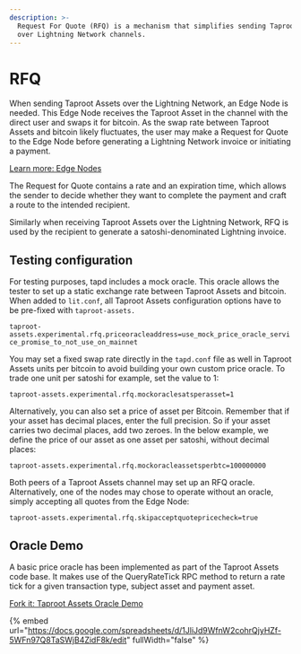```yaml
---
description: >-
  Request For Quote (RFQ) is a mechanism that simplifies sending Taproot Assets
  over Lightning Network channels.
---
```


# RFQ

When sending Taproot Assets over the Lightning Network, an Edge Node is needed. This Edge Node receives the Taproot Asset in the channel with the direct user and swaps it for bitcoin. As the swap rate between Taproot Assets and bitcoin likely fluctuates, the user may make a Request for Quote to the Edge Node before generating a Lightning Network invoice or initiating a payment.

[Learn more: Edge Nodes](../../the-lightning-network/taproot-assets/edge-nodes.md)

The Request for Quote contains a rate and an expiration time, which allows the sender to decide whether they want to complete the payment and craft a route to the intended recipient.

Similarly when receiving Taproot Assets over the Lightning Network, RFQ is used by the recipient to generate a satoshi-denominated Lightning invoice.

## Testing configuration

For testing purposes, tapd includes a mock oracle. This oracle allows the tester to set up a static exchange rate between Taproot Assets and bitcoin. When added to `lit.conf`, all Taproot Assets configuration options have to be pre-fixed with `taproot-assets.`

`taproot-assets.experimental.rfq.priceoracleaddress=use_mock_price_oracle_service_promise_to_not_use_on_mainnet`

You may set a fixed swap rate directly in the `tapd.conf` file as well in Taproot Assets units per bitcoin to avoid building your own custom price oracle. To trade one unit per satoshi for example, set the value to 1:

`taproot-assets.experimental.rfq.mockoraclesatsperasset=1`

Alternatively, you can also set a price of asset per Bitcoin. Remember that if your asset has decimal places, enter the full precision. So if your asset carries two decimal places, add two zeroes. In the below example, we define the price of our asset as one asset per satoshi, without decimal places:

`taproot-assets.experimental.rfq.mockoracleassetsperbtc=100000000`

Both peers of a Taproot Assets channel may set up an RFQ oracle. Alternatively, one of the nodes may chose to operate without an oracle, simply accepting all quotes from the Edge Node:

`taproot-assets.experimental.rfq.skipacceptquotepricecheck=true`

## Oracle Demo

A basic price oracle has been implemented as part of the Taproot Assets code base. It makes use of the QueryRateTick RPC method to return a rate tick for a given transaction type, subject asset and payment asset.

[Fork it: Taproot Assets Oracle Demo](https://github.com/lightninglabs/taproot-assets/tree/d70bccd2714a3f808e070a080c510cf396a11284/docs/examples/basic-price-oracle)



{% embed url="https://docs.google.com/spreadsheets/d/1JliJd9WfnW2cohrQjyHZf-5WFn97Q8TaSWjB4ZidF8k/edit" fullWidth="false" %}

